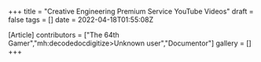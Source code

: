 +++
title = "Creative Engineering Premium Service YouTube Videos"
draft = false
tags = []
date = 2022-04-18T01:55:08Z

[Article]
contributors = ["The 64th Gamer","mh:decodedocdigitize>Unknown user","Documentor"]
gallery = []
+++
